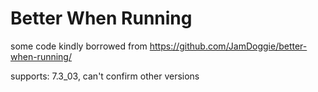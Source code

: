 # Better When Running

some code kindly borrowed from https://github.com/JamDoggie/better-when-running/

supports: 7.3_03, can't confirm other versions
